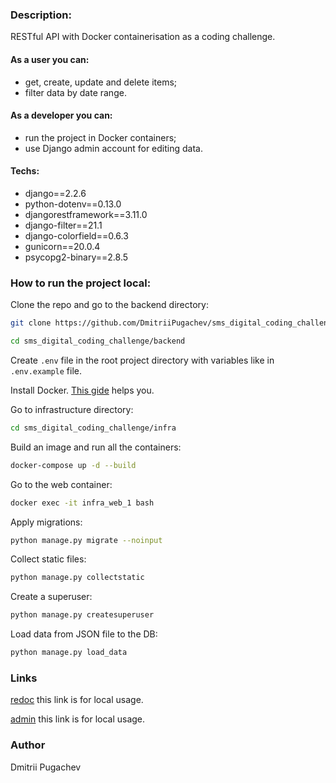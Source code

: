 ### Description:
RESTful API with Docker containerisation as a coding challenge.
#### As a user you can:
  * get, create, update and delete items;
  * filter data by date range.
#### As a developer you can:
  * run the project in Docker containers;
  * use Django admin account for editing data.
#### Techs:
  * django==2.2.6
  * python-dotenv==0.13.0
  * djangorestframework==3.11.0
  * django-filter==21.1
  * django-colorfield==0.6.3
  * gunicorn==20.0.4
  * psycopg2-binary==2.8.5
### How to run the project local:
Clone the repo and go to the backend directory:
```bash
git clone https://github.com/DmitriiPugachev/sms_digital_coding_challenge
```
```bash
cd sms_digital_coding_challenge/backend
```
Create ```.env``` file in the root project directory with variables like in ```.env.example``` file.

Install Docker. [This gide](https://docs.docker.com/engine/install/ubuntu/) helps you.

Go to infrastructure directory:
```bash
cd sms_digital_coding_challenge/infra
```
Build an image and run all the containers:
```bash
docker-compose up -d --build
```
Go to the web container:
```bash
docker exec -it infra_web_1 bash
```
Apply migrations:
```bash
python manage.py migrate --noinput
```
Collect static files:
```bash
python manage.py collectstatic
```
Create a superuser:
```bash
python manage.py createsuperuser
```
Load data from JSON file to the DB:
```bash
python manage.py load_data
```
### Links
[redoc](http://localhost/redoc/) this link is for local usage.

[admin](http://localhost/admin/) this link is for local usage.
### Author
Dmitrii Pugachev